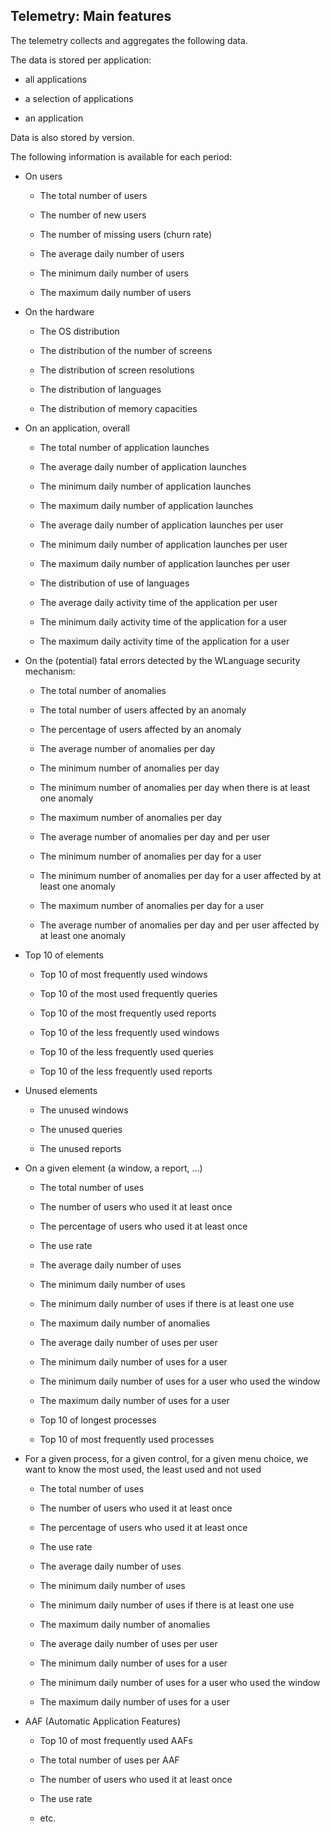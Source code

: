 
## Telemetry: Main features
			

<a name="NOTE1"></a>
<a name="NOTE1_1"></a>
The telemetry collects and aggregates the following data.

The data is stored per application:

- all applications

- a selection of applications

- an application


Data is also stored by version.

The following information is available for each period: 

- On users

	- The total number of users

	- The number of new users

	- The number of missing users (churn rate)

	- The average daily number of users

	- The minimum daily number of users

	- The maximum daily number of users




- On the hardware

	- The OS distribution

	- The distribution of the number of screens

	- The distribution of screen resolutions

	- The distribution of languages

	- The distribution of memory capacities 




- On an application, overall

	- The total number of application launches

	- The average daily number of application launches

	- The minimum daily number of application launches

	- The maximum daily number of application launches

	- The average daily number of application launches per user

	- The minimum daily number of application launches per user

	- The maximum daily number of application launches per user

	- The distribution of use of languages

	- The average daily activity time of the application per user

	- The minimum daily activity time of the application for a user

	- The maximum daily activity time of the application for a user




- On the (potential) fatal errors detected by the WLanguage security mechanism:

	- The total number of anomalies

	- The total number of users affected by an anomaly

	- The percentage of users affected by an anomaly

	- The average number of anomalies per day

	- The minimum number of anomalies per day

	- The minimum number of anomalies per day when there is at least one anomaly

	- The maximum number of anomalies per day

	- The average number of anomalies per day and per user

	- The minimum number of anomalies per day for a user

	- The minimum number of anomalies per day for a user affected by at least one anomaly

	- The maximum number of anomalies per day for a user

	- The average number of anomalies per day and per user affected by at least one anomaly




- Top 10 of elements

	- Top 10 of most frequently used windows

	- Top 10 of the most used frequently queries

	- Top 10 of the most frequently used reports

	- Top 10 of the less frequently used windows

	- Top 10 of the less frequently used queries

	- Top 10 of the less frequently used reports




- Unused elements

	- The unused windows

	- The unused queries

	- The unused reports




- On a given element (a window, a report, ...)

	- The total number of uses

	- The number of users who used it at least once

	- The percentage of users who used it at least once

	- The use rate

	- The average daily number of uses

	- The minimum daily number of uses

	- The minimum daily number of uses if there is at least one use

	- The maximum daily number of anomalies

	- The average daily number of uses per user

	- The minimum daily number of uses for a user

	- The minimum daily number of uses for a user who used the window

	- The maximum daily number of uses for a user

	- Top 10 of longest processes

	- Top 10 of most frequently used processes




- For a given process, for a given control, for a given menu choice, we want to know the most used, the least used and not used

	- The total number of uses

	- The number of users who used it at least once

	- The percentage of users who used it at least once

	- The use rate

	- The average daily number of uses

	- The minimum daily number of uses

	- The minimum daily number of uses if there is at least one use

	- The maximum daily number of anomalies

	- The average daily number of uses per user

	- The minimum daily number of uses for a user

	- The minimum daily number of uses for a user who used the window

	- The maximum daily number of uses for a user




- AAF (Automatic Application Features)

	- Top 10 of most frequently used AAFs

	- The total number of uses per AAF

	- The number of users who used it at least once

	- The use rate

	- etc.









